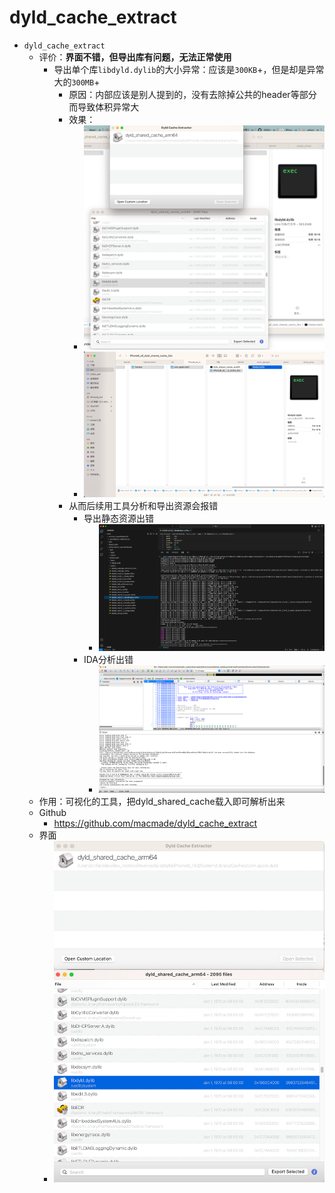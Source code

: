 # dyld_cache_extract

* `dyld_cache_extract`
  * 评价：**界面不错，但导出库有问题，无法正常使用**
    * 导出单个库`libdyld.dylib`的大小异常：应该是`300KB`+，但是却是异常大的`300MB`+
      * 原因：内部应该是别人提到的，没有去除掉公共的header等部分而导致体积异常大
      * 效果：
        * ![dyld_cache_extract_single_file](../../assets/img/dyld_cache_extract_single_file.png)
        * ![libdyld_dylib_abnormal_large](../../assets/img/libdyld_dylib_abnormal_large.png)
      * 从而后续用工具分析和导出资源会报错
        * 导出静态资源出错
          * ![libdyld_dylib_export_res_errors](../../assets/img/libdyld_dylib_export_res_errors.png)
        * IDA分析出错
          * ![libdyld_dylib_ida_analysis_empty](../../assets/img/libdyld_dylib_ida_analysis_empty.png)
  * 作用：可视化的工具，把dyld_shared_cache载入即可解析出来
  * Github
    * https://github.com/macmade/dyld_cache_extract
  * 界面
    * ![dyld_cache_extract_ui](../../assets/img/dyld_cache_extract_ui.png)
